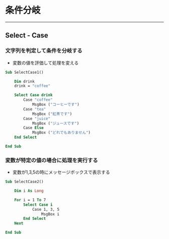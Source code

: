 # 条件分岐

---

## Select - Case

### 文字列を判定して条件を分岐する

* 変数の値を評価して処理を変える

```vb
Sub SelectCase1()

    Dim drink
    drink = "coffee"

    Select Case drink
        Case "coffee"
            MsgBox ("コーヒーです")
        Case "tea"
            MsgBox ("紅茶です")
        Case "juice"
            MsgBox ("ジュースです")
        Case Else
            MsgBox ("どれでもありません")
    End Select

End Sub
```

### 変数が特定の値の場合に処理を実行する

* 変数が1,3,5の時にメッセージボックスで表示する

```vb
Sub SelectCase2()

    Dim i As Long

    For i = 1 To 7
        Select Case i
            Case 1, 3, 5
                MsgBox i
        End Select
    Next

End Sub
```
